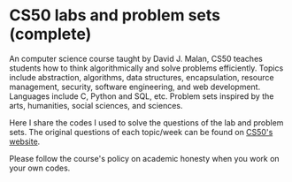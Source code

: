 # CS50 labs and problem sets (complete)

An computer science course taught by David J. Malan, CS50 teaches students how to think algorithmically and solve problems efficiently. Topics include abstraction, algorithms, data structures, encapsulation, resource management, security, software engineering, and web development. Languages include C, Python and SQL, etc. Problem sets inspired by the arts, humanities, social sciences, and sciences. 


Here I share the codes I used to solve the questions of the lab and problem sets. The original questions of each topic/week can be found on [CS50's website](https://cs50.harvard.edu/x/2023/). 


Please follow the course's policy on academic honesty when you work on your own codes.